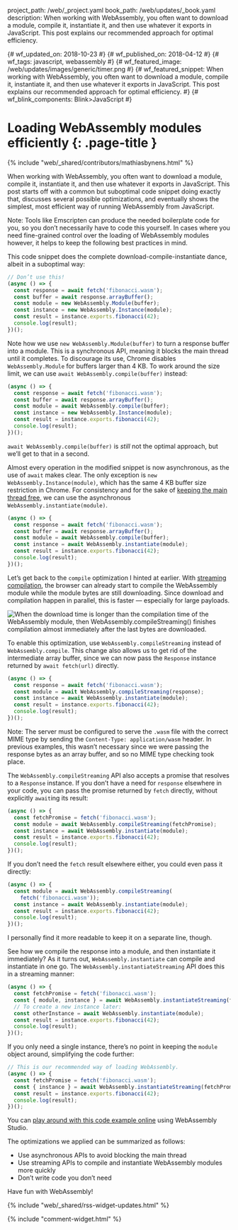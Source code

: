 project_path: /web/_project.yaml
book_path: /web/updates/_book.yaml
description: When working with WebAssembly, you often want to download a module, compile it, instantiate it, and then use whatever it exports in JavaScript. This post explains our recommended approach for optimal efficiency.

{# wf_updated_on: 2018-10-23 #}
{# wf_published_on: 2018-04-12 #}
{# wf_tags: javascript, webassembly #}
{# wf_featured_image: /web/updates/images/generic/timer.png #}
{# wf_featured_snippet: When working with WebAssembly, you often want to download a module, compile it, instantiate it, and then use whatever it exports in JavaScript. This post explains our recommended approach for optimal efficiency. #}
{# wf_blink_components: Blink>JavaScript #}

# Loading WebAssembly modules efficiently {: .page-title }

{% include "web/_shared/contributors/mathiasbynens.html" %}

When working with WebAssembly, you often want to download a module, compile it, instantiate it, and
then use whatever it exports in JavaScript. This post starts off with a common but suboptimal code
snippet doing exactly that, discusses several possible optimizations, and eventually shows the
simplest, most efficient way of running WebAssembly from JavaScript.

Note: Tools like Emscripten can produce the needed boilerplate code for you, so you don’t
necessarily have to code this yourself. In cases where you need fine-grained control over the
loading of WebAssembly modules however, it helps to keep the following best practices in mind.

This code snippet does the complete download-compile-instantiate dance, albeit in a suboptimal way:

```js
// Don’t use this!
(async () => {
  const response = await fetch('fibonacci.wasm');
  const buffer = await response.arrayBuffer();
  const module = new WebAssembly.Module(buffer);
  const instance = new WebAssembly.Instance(module);
  const result = instance.exports.fibonacci(42);
  console.log(result);
})();
```

Note how we use `new WebAssembly.Module(buffer)` to turn a response buffer into a module. This is a
synchronous API, meaning it blocks the main thread until it completes. To discourage its use, Chrome
disables `WebAssembly.Module` for buffers larger than 4 KB. To work around the size limit, we can
use `await WebAssembly.compile(buffer)` instead:

```js
(async () => {
  const response = await fetch('fibonacci.wasm');
  const buffer = await response.arrayBuffer();
  const module = await WebAssembly.compile(buffer);
  const instance = new WebAssembly.Instance(module);
  const result = instance.exports.fibonacci(42);
  console.log(result);
})();
```

`await WebAssembly.compile(buffer)` is _still_ not the optimal approach, but we’ll get to that in a
second.

Almost every operation in the modified snippet is now asynchronous, as the use of `await` makes
clear. The only exception is `new WebAssembly.Instance(module)`, which has the same 4 KB buffer
size restriction in Chrome. For consistency and for the sake of [keeping the main thread
free](https://twitter.com/mathias/status/978549917332500480), we can use the asynchronous
`WebAssembly.instantiate(module)`.

```js
(async () => {
  const response = await fetch('fibonacci.wasm');
  const buffer = await response.arrayBuffer();
  const module = await WebAssembly.compile(buffer);
  const instance = await WebAssembly.instantiate(module);
  const result = instance.exports.fibonacci(42);
  console.log(result);
})();
```

Let’s get back to the `compile` optimization I hinted at earlier. With [streaming
compilation](https://v8.dev/blog/v8-release-65), the browser can already
start to compile the WebAssembly module while the module bytes are still downloading. Since download
and compilation happen in parallel, this is faster — especially for large payloads.

<img src="/web/updates/images/2018/04/loading-wasm/streaming.png" alt="When the download time is
longer than the compilation time of the WebAssembly module, then WebAssembly.compileStreaming()
finishes compilation almost immediately after the last bytes are downloaded.">

To enable this optimization, use `WebAssembly.compileStreaming` instead of `WebAssembly.compile`.
This change also allows us to get rid of the intermediate array buffer, since we can now pass the
`Response` instance returned by `await fetch(url)` directly.

```js
(async () => {
  const response = await fetch('fibonacci.wasm');
  const module = await WebAssembly.compileStreaming(response);
  const instance = await WebAssembly.instantiate(module);
  const result = instance.exports.fibonacci(42);
  console.log(result);
})();
```

Note: The server must be configured to serve the `.wasm` file with the correct MIME type by sending
the `Content-Type: application/wasm` header. In previous examples, this wasn’t necessary since we
were passing the response bytes as an array buffer, and so no MIME type checking took place.

The `WebAssembly.compileStreaming` API also accepts a promise that resolves to a `Response`
instance. If you don’t have a need for `response` elsewhere in your code, you can pass the promise
returned by `fetch` directly, without explicitly `await`ing its result:

```js
(async () => {
  const fetchPromise = fetch('fibonacci.wasm');
  const module = await WebAssembly.compileStreaming(fetchPromise);
  const instance = await WebAssembly.instantiate(module);
  const result = instance.exports.fibonacci(42);
  console.log(result);
})();
```

If you don’t need the `fetch` result elsewhere either, you could even pass it directly:

```js
(async () => {
  const module = await WebAssembly.compileStreaming(
    fetch('fibonacci.wasm'));
  const instance = await WebAssembly.instantiate(module);
  const result = instance.exports.fibonacci(42);
  console.log(result);
})();
```

I personally find it more readable to keep it on a separate line, though.

See how we compile the response into a module, and then instantiate it immediately? As it turns out,
`WebAssembly.instantiate` can compile and instantiate in one go. The
`WebAssembly.instantiateStreaming` API does this in a streaming manner:

```js
(async () => {
  const fetchPromise = fetch('fibonacci.wasm');
  const { module, instance } = await WebAssembly.instantiateStreaming(fetchPromise);
  // To create a new instance later:
  const otherInstance = await WebAssembly.instantiate(module);
  const result = instance.exports.fibonacci(42);
  console.log(result);
})();
```

If you only need a single instance, there’s no point in keeping the `module` object around,
simplifying the code further:

```js
// This is our recommended way of loading WebAssembly.
(async () => {
  const fetchPromise = fetch('fibonacci.wasm');
  const { instance } = await WebAssembly.instantiateStreaming(fetchPromise);
  const result = instance.exports.fibonacci(42);
  console.log(result);
})();
```

You can [play around with this code example online](https://webassembly.studio/?f=aakxyho2ho)
using WebAssembly Studio.

The optimizations we applied can be summarized as follows:

- Use asynchronous APIs to avoid blocking the main thread
- Use streaming APIs to compile and instantiate WebAssembly modules more quickly
- Don’t write code you don’t need

Have fun with WebAssembly!

{% include "web/_shared/rss-widget-updates.html" %}

{% include "comment-widget.html" %}

